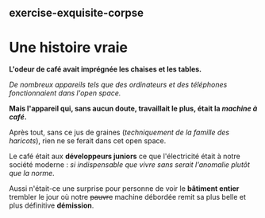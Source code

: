 ## exercise-exquisite-corpse

# Une histoire vraie

**L'odeur de café avait imprégnée les chaises et les tables.**

*De nombreux appareils tels que des ordinateurs et des téléphones fonctionnaient dans l'open space.*

**Mais l'appareil qui, sans aucun doute, travaillait le plus, était la _machine à café_.**

Après tout, sans ce jus de graines (*techniquement de la famille des haricots*), rien ne se ferait dans cet open space.

Le café était aux **développeurs juniors** ce que l'électricité était à notre société moderne : *si indispensable que vivre sans serait l'anomalie plutôt que la norme*.

Aussi n'était-ce une surprise pour personne de voir le **bâtiment entier** trembler le jour où notre ~~pauvre~~ machine débordée remit sa plus belle et plus définitive **démission**.